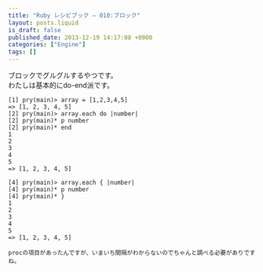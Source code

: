 ```yaml
---
title: "Ruby レシピブック — 010:ブロック"
layout: posts.liquid
is_draft: false
published_date: 2013-12-19 14:17:08 +0900
categories: ["Engine"]
tags: []
---
```


ブロックでグルグルするやつです。  
わたしは基本的にdo-end派です。

    [1] pry(main)> array = [1,2,3,4,5]
    => [1, 2, 3, 4, 5]
    [2] pry(main)> array.each do |number|
    [2] pry(main)* p number
    [2] pry(main)* end
    1
    2
    3
    4
    5
    => [1, 2, 3, 4, 5]

    [4] pry(main)> array.each { |number|
    [4] pry(main)* p number
    [4] pry(main)* }
    1
    2
    3
    4
    5
    => [1, 2, 3, 4, 5]

    procの項目があったんですが、いまいち間隔がわからないのでちゃんと調べる必要がありですね。


